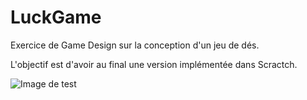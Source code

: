 # LuckGame
Exercice de Game Design sur la conception d'un jeu de dés.

L'objectif est d'avoir au final une version implémentée dans Scractch.

![Image de test](https://myoctocat.com/assets/images/base-octocat.svg)
